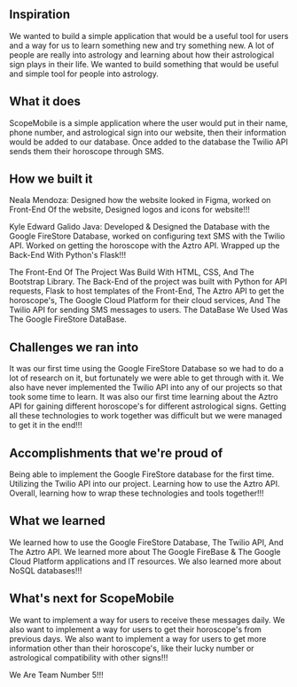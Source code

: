 ## Inspiration

We wanted to build a simple application that would be a useful tool for users and a way for us to learn something new and try something new. A lot of people are really into astrology and learning about how their astrological sign plays in their life. We wanted to build something that would be useful and simple tool for people into astrology.

## What it does

ScopeMobile is a simple application where the user would put in their name, phone number, and astrological sign into our website, then their information would be added to our database. Once added to the database the Twilio API sends them their horoscope through SMS.

## How we built it

Neala Mendoza: Designed how the website looked in Figma, worked on Front-End Of the website, Designed logos and icons for website!!!

Kyle Edward Galido Java: Developed & Designed the Database with the Google FireStore Database, worked on configuring text SMS with the Twilio API. Worked on getting the horoscope with the Aztro API. Wrapped up the Back-End With Python's Flask!!!

The Front-End Of The Project Was Build With HTML, CSS, And The Bootstrap Library. The Back-End of the project was built with Python for API requests, Flask to host templates of the Front-End, The Aztro API to get the horoscope's, The Google Cloud Platform for their cloud services, And The Twilio API for sending SMS messages to users. The DataBase We Used Was The Google FireStore DataBase.

## Challenges we ran into

It was our first time using the Google FireStore Database so we had to do a lot of research on it, but fortunately we were able to get through with it. We also have never implemented the Twilio API into any of our projects so that took some time to learn. It was also our first time learning about the Aztro API for gaining different horoscope's for different astrological signs. Getting all these technologies to work together was difficult but we were managed to get it in the end!!!

## Accomplishments that we're proud of

Being able to implement the Google FireStore database for the first time. Utilizing the Twilio API into our project. Learning how to use the Aztro API. Overall, learning how to wrap these technologies and tools together!!!

## What we learned

We learned how to use the Google FireStore Database, The Twilio API, And The Aztro API. We learned more about The Google FireBase & The Google Cloud Platform applications and IT resources. We also learned more about NoSQL databases!!!

## What's next for ScopeMobile

We want to implement a way for users to receive these messages daily. We also want to implement a way for users to get their horoscope's from previous days. We also want to implement a way for users to get more information other than their horoscope's, like their lucky number or astrological compatibility with other signs!!!


We Are Team Number 5!!!
